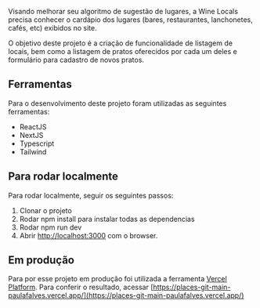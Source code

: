 Visando melhorar seu algoritmo de sugestão de lugares, a Wine Locals precisa conhecer o cardápio dos lugares (bares, restaurantes, lanchonetes, cafés, etc) exibidos no site.

O objetivo deste projeto é a criação de funcionalidade de listagem de locais, bem como a listagem de pratos oferecidos por cada um deles e formulário para cadastro de novos pratos.

## Ferramentas

Para o desenvolvimento deste projeto foram utilizadas as seguintes ferramentas:

- ReactJS
- NextJS
- Typescript
- Tailwind

## Para rodar localmente

Para rodar localmente, seguir os seguintes passos:

1. Clonar o projeto
2. Rodar npm install para instalar todas as dependencias
3. Rodar npm run dev
4. Abrir [http://localhost:3000](http://localhost:3000) com o browser.

## Em produção

Para por esse projeto em produção foi utilizada a ferramenta [Vercel Platform](https://vercel.com/new?utm_medium=default-template&filter=next.js&utm_source=create-next-app&utm_campaign=create-next-app-readme).
Para conferir o resultado, acessar [https://places-git-main-paulafalves.vercel.app/](https://places-git-main-paulafalves.vercel.app/)
